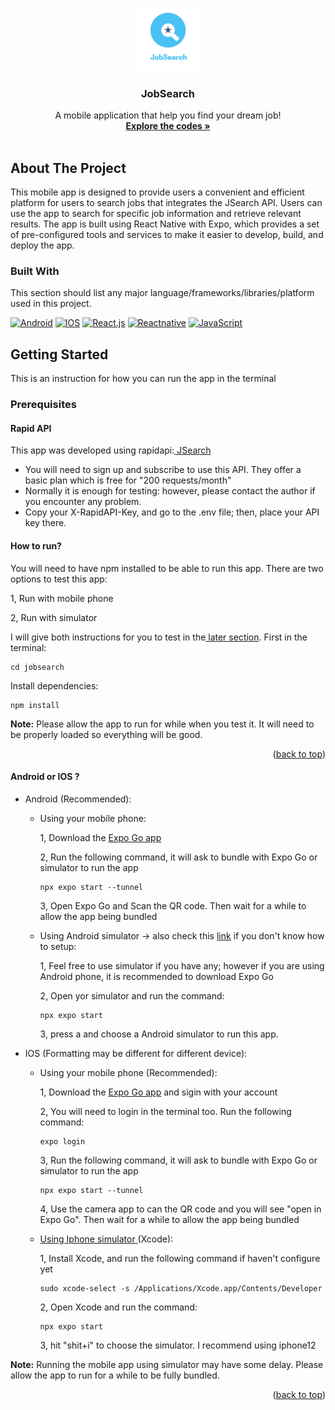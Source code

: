 <a name="readme-top"></a>

<br />
<div align="center">
  <a href="https://github.com/UOA-CS732-SE750-Students-2023/cs732-se75-assignment-cczhuang420/blob/main/jobsearch/assets/icons/icon1.png?raw=true">
    <img src="jobsearch/assets/icons/icon1.png" alt="Logo" width="100" height="100">
  </a>

  <h3 align="center">JobSearch</h3>

  <p align="center">
    A mobile application that help you find your dream job!  
    <br />
    <a href="https://github.com/UOA-CS732-SE750-Students-2023/cs732-se75-assignment-cczhuang420/tree/main/jobsearch"><strong>Explore the codes »</strong></a>
    <br />
    <br /> 
  </p>

</div>

## About The Project   
<p>
This mobile app is designed to provide users a convenient and efficient platform for users to search jobs that integrates the JSearch API. Users can use the app to search for specific job information and retrieve relevant results. 
The app is built using React Native with Expo, which provides a set of pre-configured tools and services to make it easier to develop, build, and deploy the app.
</p>

### Built With

This section should list any major language/frameworks/libraries/platform used in this project.


[![Android]][Android-url]
[![IOS]][ios-url]
[![React.js]][React-url]
[![Reactnative]][Reactnative-url]
[![JavaScript]][JavaScript-url]

## Getting Started

This is an instruction for how you can run the app in the terminal

### Prerequisites

#### Rapid API
<p>This app was developed using rapidapi:<a href="https://rapidapi.com/letscrape-6bRBa3QguO5/api/jsearch"> JSearch</a> </p>

* You will need to sign up and subscribe to use this API. They offer a basic plan which is free for "200 requests/month"
* Normally it is enough for testing: however, please contact the author if you encounter any problem.
* Copy your X-RapidAPI-Key, and go to the .env file; then, place your API key there.

#### How to run?
You will need to have npm installed to be able to run this app. There are two options to test this app:

<p> 1, Run with mobile phone</p>

<p> 2, Run with simulator</p>

<p> I will give both instructions for you to test in the<a href="#options"> later section</a>. First in the terminal: </p>


```
cd jobsearch
```  


Install dependencies:
```
npm install
```

**Note:**
Please allow the app to run for while when you test it. It will need to be properly loaded so everything will be good.

<p align="right">(<a href="#readme-top">back to top</a>)</p>

<a name="options"></a>

#### Android or IOS ?
* Android (Recommended): 
  * Using your mobile phone: 
    <p> 1, Download the <a href="https://expo.dev/client"> Expo Go app</a></p>
    <p>2, Run the following command, it will ask to bundle with Expo Go or simulator to run the app </p>
    
    ```
    npx expo start --tunnel
    ```

    <p>3, Open Expo Go and Scan the QR code. Then wait for a while to allow the app being bundled</p>
    
  * <p>Using Android simulator -> also check this <a href="https://docs.expo.dev/workflow/android-studio-emulator/"> link</a> if you don't know how to setup:</p>
    <p>1, Feel free to use simulator if you have any; however if you are using Android phone, it is recommended to download Expo Go</p>
    <p>2, Open yor simulator and run the command: </p>
    
    ```
    npx expo start 
    ```
    
    <p>3, press a and choose a Android simulator to run this app.</p>


* IOS (Formatting may be different for different device):
    * Using your mobile phone (Recommended):
      <p> 1, Download the <a href="https://expo.dev/client"> Expo Go app</a> and sigin with your account</p>
      <p> 2, You will need to login in the terminal too. Run the following command: </p>
      
      ```
      expo login
      ```

      <p>3, Run the following command, it will ask to bundle with Expo Go or simulator to run the app </p>

      ```
      npx expo start --tunnel
      ```

      <p>4, Use the camera app to can the QR code and you will see "open in Expo Go". Then wait for a while to allow the app being bundled</p>

    * <a href="https://docs.expo.dev/workflow/ios-simulator/"> Using Iphone simulator </a>(Xcode):
      <p>1, Install Xcode, and run the following command if haven't configure yet</p>
      
      ```
      sudo xcode-select -s /Applications/Xcode.app/Contents/Developer
      ```

      <p>2, Open Xcode and run the command: </p>
    
      ```
      npx expo start 
      ```
      <p>3, hit "shit+i" to choose the simulator. I recommend using iphone12</p>
    
    
**Note:**
Running the mobile app using simulator may have some delay. Please allow the app to run for a while to be fully bundled.

<p align="right">(<a href="#readme-top">back to top</a>)</p>



[Android]: https://img.shields.io/badge/Android-3DDC84?style=for-the-badge&logo=android&logoColor=white
[Android-url]: https://www.android.com/intl/en_nz/

[IOS]:https://img.shields.io/badge/iOS-000000?style=for-the-badge&logo=ios&logoColor=white
[ios-url]: https://www.apple.com/nz/ios/ios-16/

[React.js]: https://img.shields.io/badge/React-20232A?style=for-the-badge&logo=react&logoColor=61DAFB
[React-url]: https://reactjs.org/

[Reactnative]: https://img.shields.io/badge/React_Native-20232A?style=for-the-badge&logo=react&logoColor=61DAFB
[Reactnative-url]: https://reactnative.dev/

[JavaScript]: https://img.shields.io/badge/JavaScript-323330?style=for-the-badge&logo=javascript&logoColor=F7DF1E
[JavaScript-url]: https://www.javascript.com/

